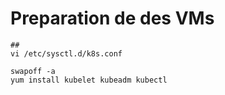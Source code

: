 # Preparation de des VMs
```shell
## 
vi /etc/sysctl.d/k8s.conf
```
```shell
swapoff -a
yum install kubelet kubeadm kubectl
```

